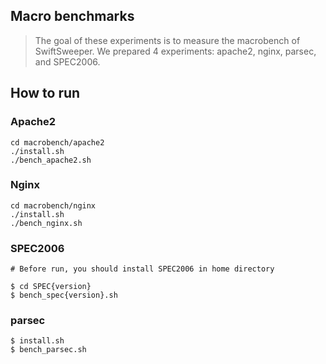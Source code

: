 ## Macro benchmarks
> The goal of these experiments is to measure the macrobench of SwiftSweeper.
> We prepared 4 experiments: apache2, nginx, parsec, and SPEC2006.

## How to run
### Apache2
   ```
   cd macrobench/apache2
   ./install.sh
   ./bench_apache2.sh
   ```

### Nginx
   ```
   cd macrobench/nginx
   ./install.sh
   ./bench_nginx.sh
   ```

### SPEC2006
```
# Before run, you should install SPEC2006 in home directory

$ cd SPEC{version}
$ bench_spec{version}.sh
```

### parsec
```
$ install.sh
$ bench_parsec.sh
```
